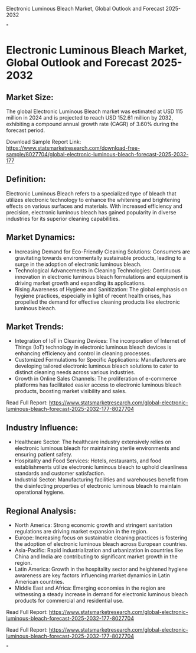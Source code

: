 Electronic Luminous Bleach Market, Global Outlook and Forecast 2025-2032

"<html>
<head>
<title>Electronic Luminous Bleach Market, Global Outlook and Forecast 2025-2032</title>
</head>
<body>

<h1>Electronic Luminous Bleach Market, Global Outlook and Forecast 2025-2032</h1>

<h2>Market Size:</h2>
<p>The global Electronic Luminous Bleach market was estimated at USD 115 million in 2024 and is projected to reach USD 152.61 million by 2032, exhibiting a compound annual growth rate (CAGR) of 3.60% during the forecast period.</p>
<p>Download Sample Report Link: <a href='https://www.statsmarketresearch.com/download-free-sample/8027704/global-electronic-luminous-bleach-forecast-2025-2032-177'>https://www.statsmarketresearch.com/download-free-sample/8027704/global-electronic-luminous-bleach-forecast-2025-2032-177</a></p>

<h2>Definition:</h2>
<p>Electronic Luminous Bleach refers to a specialized type of bleach that utilizes electronic technology to enhance the whitening and brightening effects on various surfaces and materials. With increased efficiency and precision, electronic luminous bleach has gained popularity in diverse industries for its superior cleaning capabilities.</p>

<h2>Market Dynamics:</h2>
<ul>
  <li>Increasing Demand for Eco-Friendly Cleaning Solutions: Consumers are gravitating towards environmentally sustainable products, leading to a surge in the adoption of electronic luminous bleach.</li>
  <li>Technological Advancements in Cleaning Technologies: Continuous innovation in electronic luminous bleach formulations and equipment is driving market growth and expanding its applications.</li>
  <li>Rising Awareness of Hygiene and Sanitization: The global emphasis on hygiene practices, especially in light of recent health crises, has propelled the demand for effective cleaning products like electronic luminous bleach.</li>
</ul>

<h2>Market Trends:</h2>
<ul>
  <li>Integration of IoT in Cleaning Devices: The incorporation of Internet of Things (IoT) technology in electronic luminous bleach devices is enhancing efficiency and control in cleaning processes.</li>
  <li>Customized Formulations for Specific Applications: Manufacturers are developing tailored electronic luminous bleach solutions to cater to distinct cleaning needs across various industries.</li>
  <li>Growth in Online Sales Channels: The proliferation of e-commerce platforms has facilitated easier access to electronic luminous bleach products, boosting market visibility and sales.</li>
</ul>
<p>Read Full Report: <a href='https://www.statsmarketresearch.com/global-electronic-luminous-bleach-forecast-2025-2032-177-8027704'>https://www.statsmarketresearch.com/global-electronic-luminous-bleach-forecast-2025-2032-177-8027704</a></p>

<h2>Industry Influence:</h2>
<ul>
  <li>Healthcare Sector: The healthcare industry extensively relies on electronic luminous bleach for maintaining sterile environments and ensuring patient safety.</li>
  <li>Hospitality and Food Services: Hotels, restaurants, and food establishments utilize electronic luminous bleach to uphold cleanliness standards and customer satisfaction.</li>
  <li>Industrial Sector: Manufacturing facilities and warehouses benefit from the disinfecting properties of electronic luminous bleach to maintain operational hygiene.</li>
</ul>

<h2>Regional Analysis:</h2>
<ul>
  <li>North America: Strong economic growth and stringent sanitation regulations are driving market expansion in the region.</li>
  <li>Europe: Increasing focus on sustainable cleaning practices is fostering the adoption of electronic luminous bleach across European countries.</li>
  <li>Asia-Pacific: Rapid industrialization and urbanization in countries like China and India are contributing to significant market growth in the region.</li>
  <li>Latin America: Growth in the hospitality sector and heightened hygiene awareness are key factors influencing market dynamics in Latin American countries.</li>
  <li>Middle East and Africa: Emerging economies in the region are witnessing a steady increase in demand for electronic luminous bleach products for commercial and residential use.</li>
</ul>
<p>Read Full Report: <a href='https://www.statsmarketresearch.com/global-electronic-luminous-bleach-forecast-2025-2032-177-8027704'>https://www.statsmarketresearch.com/global-electronic-luminous-bleach-forecast-2025-2032-177-8027704</a></p>

<p>Read Full Report: <a href='https://www.statsmarketresearch.com/global-electronic-luminous-bleach-forecast-2025-2032-177-8027704'>https://www.statsmarketresearch.com/global-electronic-luminous-bleach-forecast-2025-2032-177-8027704</a></p>
</body>
</html>
</html>"
